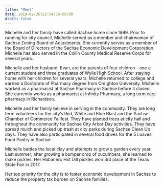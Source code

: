 ```yaml
---
title: "Meet"
date: 2018-02-26T22:54:36-08:00
draft: false
---
```

Michelle and her family have called Sachse home since 1999. Prior to running for city council, Michelle served as a member and chairwoman of Sachse Zoning Board of Adjustments. She currently serves as a member of the Board of Directors of the Sachse Economic Development Corporation. Michelle has also served in the Collin County Medical Reserve Corps for several years.

Michelle and her husband, Evan, are the parents of four children - one a current student and three graduates of Wylie High School. After staying home with her children for several years, Michelle returned to college and earned a Doctorate of Pharmacy degree from Creighton University. Michelle worked as a pharmacist at Sachse Pharmacy in Sachse before it closed. She currently works as a pharmacist at Infinity Pharmacy, a long term care pharmacy in Richardson.

Michelle and her family believe in serving in the community. They are long term volunteers for the city’s Red, White and Blue Blast and the Sachse Chamber of Commerce Fallfest. They have planted trees at city hall and throughout the community for Sachse City Arbor Day activities. They have spread mulch and picked up trash at city parks during Sachse Clean Up days. They have also participated in several food drives for the 5 Loaves Food Pantry in Sachse. 

Michelle battles the local clay and attempts to grow a garden every year. Last summer, after growing a bumper crop of cucumbers, she learned to make pickles. Her Habanero Hot Dill pickles won 3rd place at the Texas State Fair in 2017.

Her top priority for the city is to foster economic development in Sachse to reduce the property tax burden on Sachse families.


